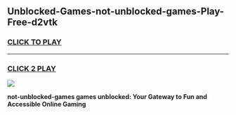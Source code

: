 
## Unblocked-Games-not-unblocked-games-Play-Free-d2vtk
<h3>
<a href="https://premium76.site?title=not-unblocked-games&ref=18A">CLICK TO PLAY</a></h3>
<hr>

<h3>
<a href="https://premium76.site?title=not-unblocked-games&ref=18A">CLICK 2 PLAY</a>
  
</h3>

<a href="https://premium76.site?title=not-unblocked-games&ref=18A"><img src="https://clearcache.store/games.png"></a>


**not-unblocked-games games unblocked: Your Gateway to Fun and Accessible Online Gaming**
